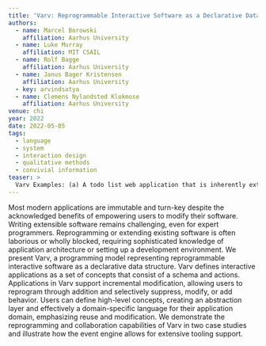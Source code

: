 ```yaml
---
title: 'Varv: Reprogrammable Interactive Software as a Declarative Data Structure'
authors:
  - name: Marcel Borowski
    affiliation: Aarhus University
  - name: Luke Murray
    affiliation: MIT CSAIL
  - name: Rolf Bagge
    affiliation: Aarhus University
  - name: Janus Bager Kristensen
    affiliation: Aarhus University
  - key: arvindsatya
  - name: Clemens Nylandsted Klokmose
    affiliation: Aarhus University
venue: chi
year: 2022
date: 2022-05-05
tags:
  - language
  - system
  - interaction design
  - qualitative methods
  - convivial information
teaser: >
  Varv Examples: (a) A todo list web application that is inherently extensible. Here, a basic todo list is extended with the ability to complete and delete todos by adding two new concept definitions and new modified template definitions. (b) A board game toolkit that defines abstractions for board game logic. The games "Checkers" and "Othello" were implemented with the toolkit and then merged into a new "Checkers-O-Thello" game with the addition of a short concept definition. As Varv applications are represented as data structures, higher-level tooling can be developed including a block-based editor (right), an inspector to go from an element in the view to the corresponding template or data (context menu to the left), and a data inspector for live editing application state (middle).
---
```

Most modern applications are immutable and turn-key despite the acknowledged benefits of empowering users to modify their software. Writing extensible software remains challenging, even for expert programmers. Reprogramming or extending existing software is often laborious or wholly blocked, requiring sophisticated knowledge of application architecture or setting up a development environment. We present Varv, a programming model representing reprogrammable interactive software as a declarative data structure. Varv defines interactive applications as a set of concepts that consist of a schema and actions. Applications in Varv support incremental modification, allowing users to reprogram through addition and selectively suppress, modify, or add behavior. Users can define high-level concepts, creating an abstraction layer and effectively a domain-specific language for their application domain, emphasizing reuse and modification. We demonstrate the reprogramming and collaboration capabilities of Varv in two case studies and illustrate how the event engine allows for extensive tooling support.
